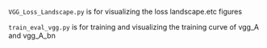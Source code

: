 `VGG_Loss_Landscape.py` is for visualizing the loss landscape.etc figures 

`train_eval_vgg.py` is for training and visualizing the training curve of vgg_A and vgg_A_bn
